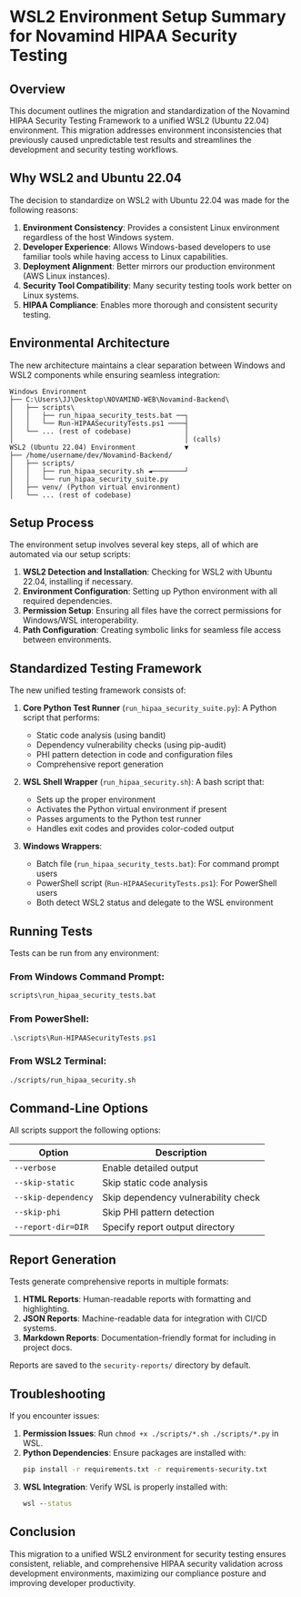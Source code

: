# WSL2 Environment Setup Summary for Novamind HIPAA Security Testing

## Overview

This document outlines the migration and standardization of the Novamind HIPAA Security Testing Framework to a unified WSL2 (Ubuntu 22.04) environment. This migration addresses environment inconsistencies that previously caused unpredictable test results and streamlines the development and security testing workflows.

## Why WSL2 and Ubuntu 22.04

The decision to standardize on WSL2 with Ubuntu 22.04 was made for the following reasons:

1. **Environment Consistency**: Provides a consistent Linux environment regardless of the host Windows system.
2. **Developer Experience**: Allows Windows-based developers to use familiar tools while having access to Linux capabilities.
3. **Deployment Alignment**: Better mirrors our production environment (AWS Linux instances).
4. **Security Tool Compatibility**: Many security testing tools work better on Linux systems.
5. **HIPAA Compliance**: Enables more thorough and consistent security testing.

## Environmental Architecture

The new architecture maintains a clear separation between Windows and WSL2 components while ensuring seamless integration:

```
Windows Environment
├── C:\Users\JJ\Desktop\NOVAMIND-WEB\Novamind-Backend\
│   ├── scripts\
│   │   ├── run_hipaa_security_tests.bat ──┐
│   │   └── Run-HIPAASecurityTests.ps1 ────┤
│   └── ... (rest of codebase)             │
│                                          │ (calls)
WSL2 (Ubuntu 22.04) Environment            ▼
├── /home/username/dev/Novamind-Backend/ 
│   ├── scripts/
│   │   ├── run_hipaa_security.sh ◄────────┘
│   │   └── run_hipaa_security_suite.py
│   ├── venv/ (Python virtual environment)
│   └── ... (rest of codebase)
```

## Setup Process

The environment setup involves several key steps, all of which are automated via our setup scripts:

1. **WSL2 Detection and Installation**: Checking for WSL2 with Ubuntu 22.04, installing if necessary.
2. **Environment Configuration**: Setting up Python environment with all required dependencies.
3. **Permission Setup**: Ensuring all files have the correct permissions for Windows/WSL interoperability.
4. **Path Configuration**: Creating symbolic links for seamless file access between environments.

## Standardized Testing Framework

The new unified testing framework consists of:

1. **Core Python Test Runner** (`run_hipaa_security_suite.py`): A Python script that performs:
   - Static code analysis (using bandit)
   - Dependency vulnerability checks (using pip-audit)
   - PHI pattern detection in code and configuration files
   - Comprehensive report generation

2. **WSL Shell Wrapper** (`run_hipaa_security.sh`): A bash script that:
   - Sets up the proper environment
   - Activates the Python virtual environment if present
   - Passes arguments to the Python test runner
   - Handles exit codes and provides color-coded output

3. **Windows Wrappers**:
   - Batch file (`run_hipaa_security_tests.bat`): For command prompt users
   - PowerShell script (`Run-HIPAASecurityTests.ps1`): For PowerShell users
   - Both detect WSL2 status and delegate to the WSL environment

## Running Tests

Tests can be run from any environment:

### From Windows Command Prompt:
```cmd
scripts\run_hipaa_security_tests.bat
```

### From PowerShell:
```powershell
.\scripts\Run-HIPAASecurityTests.ps1
```

### From WSL2 Terminal:
```bash
./scripts/run_hipaa_security.sh
```

## Command-Line Options

All scripts support the following options:

| Option | Description |
|--------|-------------|
| `--verbose` | Enable detailed output |
| `--skip-static` | Skip static code analysis |
| `--skip-dependency` | Skip dependency vulnerability check |
| `--skip-phi` | Skip PHI pattern detection |
| `--report-dir=DIR` | Specify report output directory |

## Report Generation

Tests generate comprehensive reports in multiple formats:

1. **HTML Reports**: Human-readable reports with formatting and highlighting.
2. **JSON Reports**: Machine-readable data for integration with CI/CD systems.
3. **Markdown Reports**: Documentation-friendly format for including in project docs.

Reports are saved to the `security-reports/` directory by default.

## Troubleshooting

If you encounter issues:

1. **Permission Issues**: Run `chmod +x ./scripts/*.sh ./scripts/*.py` in WSL.
2. **Python Dependencies**: Ensure packages are installed with:
   ```bash
   pip install -r requirements.txt -r requirements-security.txt
   ```
3. **WSL Integration**: Verify WSL is properly installed with:
   ```cmd
   wsl --status
   ```

## Conclusion

This migration to a unified WSL2 environment for security testing ensures consistent, reliable, and comprehensive HIPAA security validation across development environments, maximizing our compliance posture and improving developer productivity.